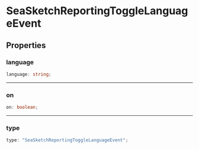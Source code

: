 # SeaSketchReportingToggleLanguageEvent

## Properties

### language

```ts
language: string;
```

---

### on

```ts
on: boolean;
```

---

### type

```ts
type: "SeaSketchReportingToggleLanguageEvent";
```
